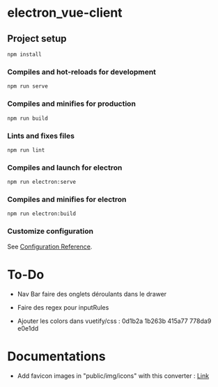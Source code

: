 # electron_vue-client

## Project setup
```
npm install
```

### Compiles and hot-reloads for development
```
npm run serve
```

### Compiles and minifies for production
```
npm run build
```

### Lints and fixes files
```
npm run lint
```

### Compiles and launch for electron
```
npm run electron:serve
```

### Compiles and minifies for electron
```
npm run electron:build
```

### Customize configuration
See [Configuration Reference](https://cli.vuejs.org/config/).

# To-Do

- Nav Bar faire des onglets déroulants dans le drawer
- Faire des regex pour inputRules

- Ajouter les colors dans vuetify/css :
0d1b2a
1b263b
415a77
778da9
e0e1dd

# Documentations

- Add favicon images in "public/img/icons" with this converter : [Link](https://favicon.io/favicon-converter/)